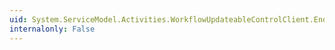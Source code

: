 ```yaml
---
uid: System.ServiceModel.Activities.WorkflowUpdateableControlClient.EndUpdate(System.IAsyncResult)
internalonly: False
---
```

